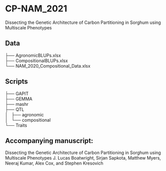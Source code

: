 # CP-NAM_2021
Dissecting the Genetic Architecture of Carbon Partitioning in Sorghum using Multiscale Phenotypes

## Data
├── AgronomicBLUPs.xlsx<br/>
├── CompositionalBLUPs.xlsx<br/>
└── NAM_2020_Compositional_Data.xlsx<br/>

## Scripts
├── GAPIT<br/>
├── GEMMA<br/>
├── mashr<br/>
├── QTL<br/>
│   ├── agronomic<br/>
│   └── compositional<br/>
└── Traits

## Accompanying manuscript:
Dissecting the Genetic Architecture of Carbon Partitioning in Sorghum using Multiscale Phenotypes
J. Lucas Boatwright, Sirjan Sapkota, Matthew Myers, Neeraj Kumar, Alex Cox, and Stephen Kresovich
